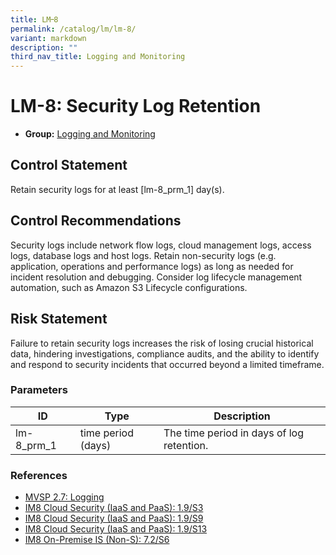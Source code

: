 ```yaml
---
title: LM᠆8
permalink: /catalog/lm/lm-8/
variant: markdown
description: ""
third_nav_title: Logging and Monitoring
---
```

# LM-8: Security Log Retention

* **Group:** [Logging and Monitoring](/catalog/lm)

## Control Statement

Retain security logs for at least [lm-8_prm_1] day(s).

## Control Recommendations

Security logs include network flow logs, cloud management logs, access logs, database logs and host logs. Retain non-security logs (e.g. application, operations and performance logs) as long as needed for incident resolution and debugging. Consider log lifecycle management automation, such as Amazon S3 Lifecycle configurations.

## Risk Statement

Failure to retain security logs increases the risk of losing crucial historical data, hindering investigations, compliance audits, and the ability to identify and respond to security incidents that occurred beyond a limited timeframe.



### Parameters

| ID | Type | Description |
| -- | ---- | ----------- |
| lm-8_prm_1 | time period (days) | The time period in days of log retention. |

### References


 * [MVSP 2.7: Logging](https://mvsp.dev/)
 * [IM8 Cloud Security (IaaS and PaaS): 1.9/S3](https://intranet.mof.gov.sg/portal/IM/Themes/IT-Management/Cloud/Topics/Cloud-Security.aspx)
 * [IM8 Cloud Security (IaaS and PaaS): 1.9/S9](https://intranet.mof.gov.sg/portal/IM/Themes/IT-Management/Cloud/Topics/Cloud-Security.aspx)
 * [IM8 Cloud Security (IaaS and PaaS): 1.9/S13](https://intranet.mof.gov.sg/portal/IM/Themes/IT-Management/Cloud/Topics/Cloud-Security.aspx)
 * [IM8 On-Premise IS (Non-S): 7.2/S6](https://intranet.mof.gov.sg/portal/IM/Themes/IT-Management/On-Premise/Topics/Infrastructure-Security-(For-Non-S).aspx)